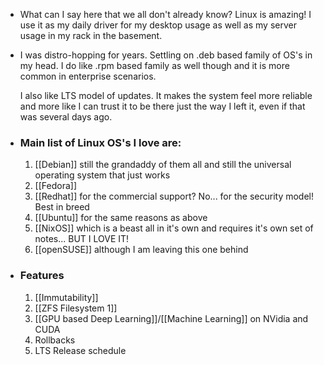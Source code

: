 - What can I say here that we all don't already know?
  Linux is amazing! I use it as my daily driver for my desktop usage as well as my server usage in my rack in the basement.
- I was distro-hopping for years. Settling on .deb based family of OS's in my head. I do like .rpm based family as well though and it is more common in enterprise scenarios.
  
  I also like LTS model of updates. It makes the system feel more reliable and more like I can trust it to be there just the way I left it, even if that was several days ago.
- ### Main list of Linux OS's I love are:
  1) [[Debian]] still the grandaddy of them all and still the universal operating system that just works
  2) [[Fedora]]
  3) [[Redhat]] for the commercial support? No... for the security model! Best in breed
  4) [[Ubuntu]] for the same reasons as above
  5) [[NixOS]] which is a beast all in it's own and requires it's own set of notes... BUT I LOVE IT!
  6) [[openSUSE]] although I am leaving this one behind
- ### Features
  1) [[Immutability]]
  2) [[ZFS Filesystem 1]]
  3) [[GPU based Deep Learning]]/[[Machine Learning]] on NVidia and CUDA
  4) Rollbacks
  5) LTS Release schedule
